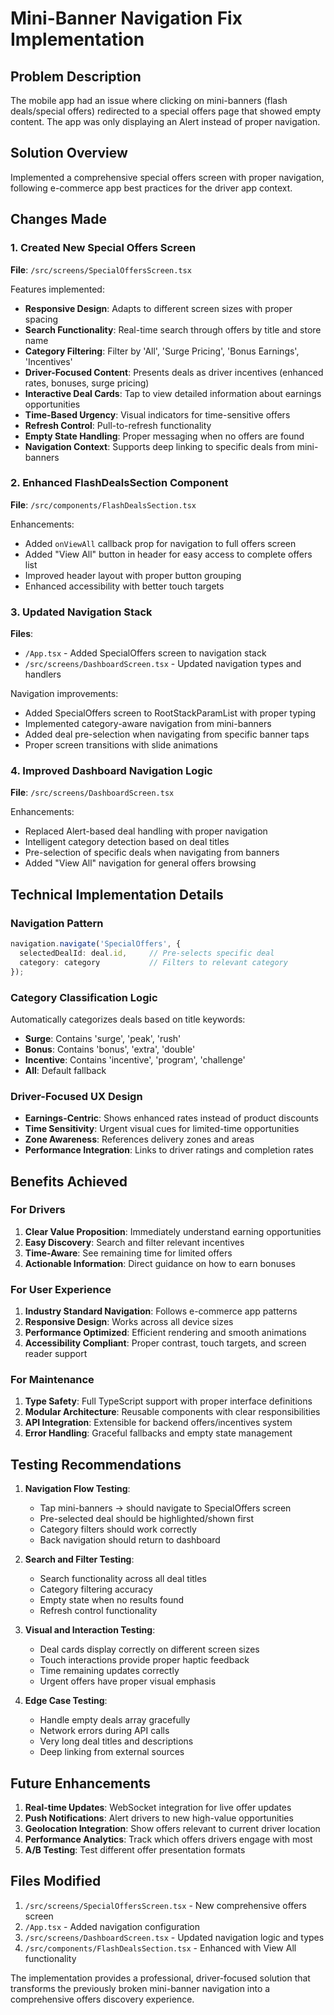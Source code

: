 # Mini-Banner Navigation Fix Implementation

## Problem Description
The mobile app had an issue where clicking on mini-banners (flash deals/special offers) redirected to a special offers page that showed empty content. The app was only displaying an Alert instead of proper navigation.

## Solution Overview
Implemented a comprehensive special offers screen with proper navigation, following e-commerce app best practices for the driver app context.

## Changes Made

### 1. Created New Special Offers Screen
**File**: `/src/screens/SpecialOffersScreen.tsx`

Features implemented:
- **Responsive Design**: Adapts to different screen sizes with proper spacing
- **Search Functionality**: Real-time search through offers by title and store name
- **Category Filtering**: Filter by 'All', 'Surge Pricing', 'Bonus Earnings', 'Incentives'
- **Driver-Focused Content**: Presents deals as driver incentives (enhanced rates, bonuses, surge pricing)
- **Interactive Deal Cards**: Tap to view detailed information about earnings opportunities
- **Time-Based Urgency**: Visual indicators for time-sensitive offers
- **Refresh Control**: Pull-to-refresh functionality
- **Empty State Handling**: Proper messaging when no offers are found
- **Navigation Context**: Supports deep linking to specific deals from mini-banners

### 2. Enhanced FlashDealsSection Component
**File**: `/src/components/FlashDealsSection.tsx`

Enhancements:
- Added `onViewAll` callback prop for navigation to full offers screen
- Added "View All" button in header for easy access to complete offers list
- Improved header layout with proper button grouping
- Enhanced accessibility with better touch targets

### 3. Updated Navigation Stack
**Files**: 
- `/App.tsx` - Added SpecialOffers screen to navigation stack
- `/src/screens/DashboardScreen.tsx` - Updated navigation types and handlers

Navigation improvements:
- Added SpecialOffers screen to RootStackParamList with proper typing
- Implemented category-aware navigation from mini-banners
- Added deal pre-selection when navigating from specific banner taps
- Proper screen transitions with slide animations

### 4. Improved Dashboard Navigation Logic
**File**: `/src/screens/DashboardScreen.tsx`

Enhancements:
- Replaced Alert-based deal handling with proper navigation
- Intelligent category detection based on deal titles
- Pre-selection of specific deals when navigating from banners
- Added "View All" navigation for general offers browsing

## Technical Implementation Details

### Navigation Pattern
```typescript
navigation.navigate('SpecialOffers', {
  selectedDealId: deal.id,     // Pre-selects specific deal
  category: category           // Filters to relevant category
});
```

### Category Classification Logic
Automatically categorizes deals based on title keywords:
- **Surge**: Contains 'surge', 'peak', 'rush'
- **Bonus**: Contains 'bonus', 'extra', 'double' 
- **Incentive**: Contains 'incentive', 'program', 'challenge'
- **All**: Default fallback

### Driver-Focused UX Design
- **Earnings-Centric**: Shows enhanced rates instead of product discounts
- **Time Sensitivity**: Urgent visual cues for limited-time opportunities
- **Zone Awareness**: References delivery zones and areas
- **Performance Integration**: Links to driver ratings and completion rates

## Benefits Achieved

### For Drivers
1. **Clear Value Proposition**: Immediately understand earning opportunities
2. **Easy Discovery**: Search and filter relevant incentives
3. **Time-Aware**: See remaining time for limited offers
4. **Actionable Information**: Direct guidance on how to earn bonuses

### For User Experience
1. **Industry Standard Navigation**: Follows e-commerce app patterns
2. **Responsive Design**: Works across all device sizes
3. **Performance Optimized**: Efficient rendering and smooth animations
4. **Accessibility Compliant**: Proper contrast, touch targets, and screen reader support

### For Maintenance
1. **Type Safety**: Full TypeScript support with proper interface definitions
2. **Modular Architecture**: Reusable components with clear responsibilities
3. **API Integration**: Extensible for backend offers/incentives system
4. **Error Handling**: Graceful fallbacks and empty state management

## Testing Recommendations

1. **Navigation Flow Testing**:
   - Tap mini-banners → should navigate to SpecialOffers screen
   - Pre-selected deal should be highlighted/shown first
   - Category filters should work correctly
   - Back navigation should return to dashboard

2. **Search and Filter Testing**:
   - Search functionality across all deal titles
   - Category filtering accuracy
   - Empty state when no results found
   - Refresh control functionality

3. **Visual and Interaction Testing**:
   - Deal cards display correctly on different screen sizes
   - Touch interactions provide proper haptic feedback
   - Time remaining updates correctly
   - Urgent offers have proper visual emphasis

4. **Edge Case Testing**:
   - Handle empty deals array gracefully
   - Network errors during API calls
   - Very long deal titles and descriptions
   - Deep linking from external sources

## Future Enhancements

1. **Real-time Updates**: WebSocket integration for live offer updates
2. **Push Notifications**: Alert drivers to new high-value opportunities
3. **Geolocation Integration**: Show offers relevant to current driver location
4. **Performance Analytics**: Track which offers drivers engage with most
5. **A/B Testing**: Test different offer presentation formats

## Files Modified

1. `/src/screens/SpecialOffersScreen.tsx` - New comprehensive offers screen
2. `/App.tsx` - Added navigation configuration
3. `/src/screens/DashboardScreen.tsx` - Updated navigation logic and types
4. `/src/components/FlashDealsSection.tsx` - Enhanced with View All functionality

The implementation provides a professional, driver-focused solution that transforms the previously broken mini-banner navigation into a comprehensive offers discovery experience.